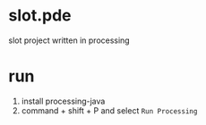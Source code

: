 # slot.pde

slot project written in processing

# run

1. install processing-java
2. command + shift + P and select `Run Processing`
